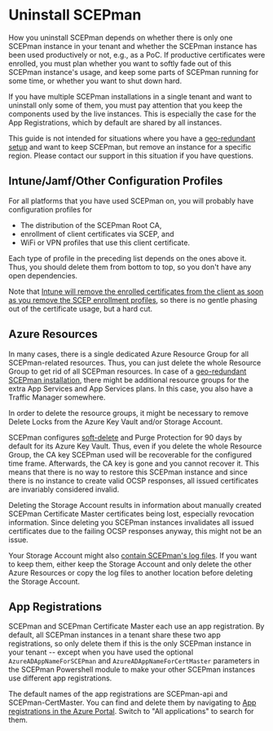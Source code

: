 # Uninstall SCEPman

How you uninstall SCEPman depends on whether there is only one SCEPman instance in your tenant and whether the SCEPman instance has been used productively or not, e.g., as a PoC. If productive certificates were enrolled, you must plan whether you want to softly fade out of this SCEPman instance's usage, and keep some parts of SCEPman running for some time, or whether you want to shut down hard.

If you have multiple SCEPman installations in a single tenant and want to uninstall only some of them, you must pay attention that you keep the components used by the live instances. This is especially the case for the App Registrations, which by default are shared by all instances.

This guide is not intended for situations where you have a [geo-redundant setup](../scepman-configuration/optional/geo-redundancy.md) and want to keep SCEPman, but remove an instance for a specific region. Please contact our support in this situation if you have questions.

## Intune/Jamf/Other Configuration Profiles

For all platforms that you have used SCEPman on, you will probably have configuration profiles for

- The distribution of the SCEPman Root CA,
- enrollment of client certificates via SCEP, and
- WiFi or VPN profiles that use this client certificate.

Each type of profile in the preceding list depends on the ones above it. Thus, you should delete them from bottom to top, so you don't have any open dependencies.

Note that [Intune will remove the enrolled certificates from the client as soon as you remove the SCEP enrollment profiles](https://learn.microsoft.com/en-us/mem/intune/protect/remove-certificates), so there is no gentle phasing out of the certificate usage, but a hard cut.

## Azure Resources

In many cases, there is a single dedicated Azure Resource Group for all SCEPman-related resources. Thus, you can just delete the whole Resource Group to get rid of all SCEPman resources. In case of a [geo-redundant SCEPman installation](../scepman-configuration/optional/geo-redundancy.md), there might be additional resource groups for the extra App Services and App Services plans. In this case, you also have a Traffic Manager somewhere.

In order to delete the resource groups, it might be necessary to remove Delete Locks from the Azure Key Vault and/or Storage Account.

SCEPman configures [soft-delete](https://learn.microsoft.com/en-us/azure/key-vault/general/soft-delete-overview) and Purge Protection for 90 days by default for its Azure Key Vault. Thus, even if you delete the whole Resource Group, the CA key SCEPman used will be recoverable for the configured time frame. Afterwards, the CA key is gone and you cannot recover it. This means that there is no way to restore this SCEPman instance and since there is no instance to create valid OCSP responses, all issued certificates are invariably considered invalid.

Deleting the Storage Account results in information about manually created SCEPman Certificate Master certificates being lost, especially revocation information. Since deleting you SCEPman instances invalidates all issued certificates due to the failing OCSP responses anyway, this might not be an issue.

Your Storage Account might also [contain SCEPman's log files](../scepman-configuration/optional/log-configuration.md#app-service-logs-recommended-settings). If you want to keep them, either keep the Storage Account and only delete the other Azure Resources or copy the log files to another location before deleting the Storage Account.

## App Registrations

SCEPman and SCEPman Certificate Master each use an app registration. By default, all SCEPman instances in a tenant share these two app registrations, so only delete them if this is the only SCEPman instance in your tenant -- except when you have used the optional `AzureADAppNameForSCEPman` and `AzureADAppNameForCertMaster` parameters in the SCEPman Powershell module to make your other SCEPman instances use different app registrations.

The default names of the app registrations are SCEPman-api and SCEPman-CertMaster. You can find and delete them by navigating to [App registrations in the Azure Portal](https://portal.azure.com/#view/Microsoft_AAD_IAM/ActiveDirectoryMenuBlade/~/RegisteredApps). Switch to "All applications" to search for them.